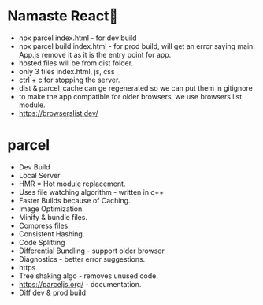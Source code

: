 # Namaste React🚀

- npx parcel index.html - for dev build
- npx parcel build index.html - for prod build, will get an error saying main: App.js remove it as it is the entry point for app.
- hosted files will be from dist folder.
- only 3 files index.html, js, css
- ctrl + c for stopping the server.
- dist & parcel_cache can ge regenerated so we can put them in gitignore
- to make the app compatible for older browsers, we use browsers list module.
- https://browserslist.dev/

# parcel

- Dev Build
- Local Server
- HMR = Hot module replacement.
- Uses file watching algorithm - written in c++
- Faster Builds because of Caching.
- Image Optimization.
- Minify & bundle files.
- Compress files.
- Consistent Hashing.
- Code Splitting
- Differential Bundling - support older browser
- Diagnostics - better error suggestions.
- https
- Tree shaking algo - removes unused code.
- https://parceljs.org/ - documentation.
- Diff dev & prod build

 

